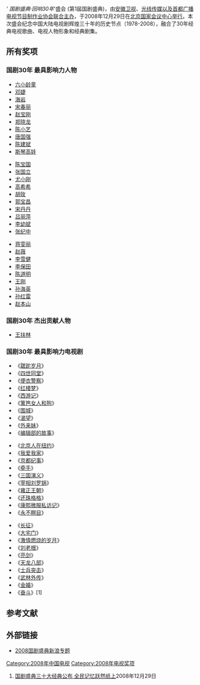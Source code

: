 *' 国剧盛典·回响30年*'盛会
(第1屆国剧盛典)，由[安徽卫视](../Page/安徽卫视.md "wikilink")、[光线传媒以及](../Page/光线传媒.md "wikilink")[首都广播电视节目制作业协会联合主办](https://zh.wikipedia.org/wiki/首都广播电视节目制作业协会 "wikilink")，于2008年12月29日在[北京](https://zh.wikipedia.org/wiki/北京 "wikilink")[国家会议中心举行](../Page/国家会议中心_\(中国\).md "wikilink")。本次盛会纪念中国大陆电视剧辉煌三十年的历史节点（1978-2008），融合了30年经典电视歌曲、电视人物形象和经典剧集。

## 所有奖项

### 国剧30年 最具影响力人物

  - [六小龄童](../Page/六小龄童.md "wikilink")
  - [邓婕](../Page/邓婕.md "wikilink")
  - [海岩](../Page/海岩.md "wikilink")
  - [宋春丽](../Page/宋春丽.md "wikilink")
  - [赵宝刚](../Page/赵宝刚.md "wikilink")
  - [郑晓龙](https://zh.wikipedia.org/wiki/郑晓龙 "wikilink")
  - [陈小艺](../Page/陈小艺.md "wikilink")
  - [唐国强](../Page/唐国强.md "wikilink")
  - [陈建斌](../Page/陈建斌.md "wikilink")
  - [斯琴高娃](../Page/斯琴高娃.md "wikilink")

<!-- end list -->

  - [陈宝国](../Page/陈宝国.md "wikilink")
  - [张国立](../Page/张国立.md "wikilink")
  - [尤小刚](../Page/尤小刚.md "wikilink")
  - [高希希](../Page/高希希.md "wikilink")
  - [胡玫](../Page/胡玫.md "wikilink")
  - [郭宝昌](../Page/郭宝昌.md "wikilink")
  - [宋丹丹](../Page/宋丹丹.md "wikilink")
  - [吕丽萍](../Page/吕丽萍.md "wikilink")
  - [李幼斌](../Page/李幼斌.md "wikilink")
  - [张纪中](../Page/张纪中.md "wikilink")

<!-- end list -->

  - [蒋雯丽](../Page/蒋雯丽.md "wikilink")
  - [赵薇](https://zh.wikipedia.org/wiki/赵薇 "wikilink")
  - [李雪健](../Page/李雪健.md "wikilink")
  - [李保田](../Page/李保田.md "wikilink")
  - [陈道明](../Page/陈道明.md "wikilink")
  - [王刚](../Page/王刚_\(演员\).md "wikilink")
  - [孙海英](../Page/孙海英.md "wikilink")
  - [孙红雷](../Page/孙红雷.md "wikilink")
  - [赵本山](../Page/赵本山.md "wikilink")

### 国剧30年 杰出贡献人物

  - [王扶林](../Page/王扶林.md "wikilink")

### 国剧30年 最具影响力电视剧

  - 《[蹉跎岁月](https://zh.wikipedia.org/wiki/蹉跎岁月 "wikilink")》
  - 《[四世同堂](../Page/四世同堂_\(1985年电视剧\).md "wikilink")》
  - 《[便衣警察](https://zh.wikipedia.org/wiki/便衣警察 "wikilink")》
  - 《[红楼梦](../Page/红楼梦_\(1987年电视剧\).md "wikilink")》
  - 《[西游记](https://zh.wikipedia.org/wiki/西游记_\(1986年电视剧\) "wikilink")》
  - 《[篱笆女人和狗](https://zh.wikipedia.org/wiki/篱笆女人和狗 "wikilink")》
  - 《[围城](../Page/围城_\(电视剧\).md "wikilink")》
  - 《[渴望](../Page/渴望_\(电视剧\).md "wikilink")》
  - 《[外来妹](https://zh.wikipedia.org/wiki/外来妹 "wikilink")》
  - 《[编辑部的故事](https://zh.wikipedia.org/wiki/编辑部的故事 "wikilink")》

<!-- end list -->

  - 《[北京人在纽约](https://zh.wikipedia.org/wiki/北京人在纽约 "wikilink")》
  - 《[我爱我家](../Page/我爱我家_\(家庭情景喜剧\).md "wikilink")》
  - 《[京都纪事](https://zh.wikipedia.org/wiki/京都纪事 "wikilink")》
  - 《[牵手](https://zh.wikipedia.org/wiki/牵手 "wikilink")》
  - 《[三国演义](../Page/三国演义_\(电视剧\).md "wikilink")》
  - 《[宰相刘罗锅](../Page/宰相刘罗锅.md "wikilink")》
  - 《[雍正王朝](../Page/雍正王朝.md "wikilink")》
  - 《[还珠格格](https://zh.wikipedia.org/wiki/还珠格格 "wikilink")》
  - 《[康熙微服私访记](../Page/康熙微服私访记.md "wikilink")》
  - 《[永不瞑目](https://zh.wikipedia.org/wiki/永不瞑目 "wikilink")》

<!-- end list -->

  - 《[长征](../Page/长征_\(电视剧\).md "wikilink")》
  - 《[大宅门](../Page/大宅门.md "wikilink")》
  - 《[激情燃烧的岁月](../Page/激情燃烧的岁月.md "wikilink")》
  - 《[刘老根](https://zh.wikipedia.org/wiki/刘老根 "wikilink")》
  - 《[亮剑](../Page/亮剑_\(2006年电视剧\).md "wikilink")》
  - 《[天龙八部](../Page/天龙八部_\(2003年电视剧\).md "wikilink")》
  - 《[士兵突击](../Page/士兵突击.md "wikilink")》
  - 《[武林外传](../Page/武林外传.md "wikilink")》
  - 《[金婚](../Page/金婚_\(电视剧\).md "wikilink")》
  - 《[奋斗](../Page/奋斗_\(2007年电视剧\).md "wikilink")》\[1\]

## 参考文献

## 外部链接

  - [2008国剧盛典新浪专题](http://ent.sina.com.cn/f/v/gjsd30/)

[Category:2008年中国电视](https://zh.wikipedia.org/wiki/Category:2008年中国电视 "wikilink")
[Category:2008年电视奖项](https://zh.wikipedia.org/wiki/Category:2008年电视奖项 "wikilink")

1.  [国剧盛典三十大经典公布
    全民记忆跃然纸上](http://ent.sina.com.cn/v/m/2008-12-29/23462320500.shtml)2008年12月29日